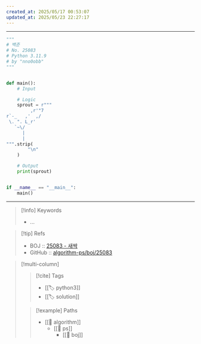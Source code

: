 ```yaml
---
created_at: 2025/05/17 00:53:07
updated_at: 2025/05/23 22:27:17
---
```

---

```python
"""
# 백준
# No. 25083 
# Python 3.11.9
# by "nno0obb"
"""


def main():
    # Input

    # Logic
    sprout = r"""
         ,r'"7
r`-_   ,'  ,/
 \. ". L_r'
   `~\/
      |
      |
""".strip(
        "\n"
    )

    # Output
    print(sprout)


if __name__ == "__main__":
    main()

```

---

> [!info] Keywords
> - ...

> [!tip] Refs
> - BOJ :: [25083 - 새싹](https://www.acmicpc.net/problem/25083)
> - GitHub :: [algorithm-ps/boj/25083](https://github.com/nno0obb/algorithm-ps/tree/main/boj/25083)

> [!multi-column]
>
>> [!cite] Tags
>> - [[🏷️ python3]]
>> - [[🏷️ solution]]
>
>> [!example] Paths
>> - [[🔖 algorithm]]
>>   - [[🔖 ps]]
>>     - [[🔖 boj]]
